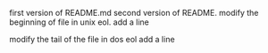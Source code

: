 first version of README.md
second version of README.
modify the beginning of file in unix eol.
add a line




















modify the tail of the file in dos eol
add a line

